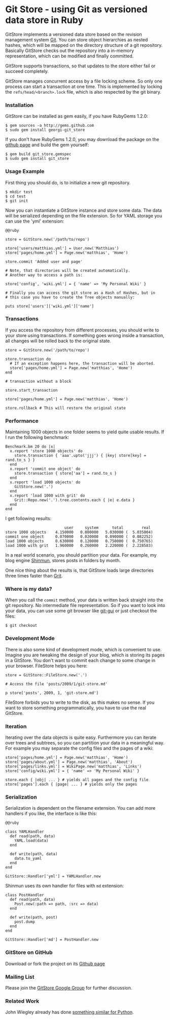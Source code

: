 Git Store - using Git as versioned data store in Ruby
=====================================================

GitStore implements a versioned data store based on the revision
management system [Git][1]. You can store object hierarchies as nested
hashes, which will be mapped on the directory structure of a git
repository. Basically GitStore checks out the repository into a
in-memory representation, which can be modified and finally committed.

GitStore supports transactions, so that updates to the store either
fail or succeed completely.

GitStore manages concurrent access by a file locking scheme. So only
one process can start a transaction at one time. This is implemented
by locking the `refs/head/<branch>.lock` file, which is also
respected by the git binary.

### Installation

GitStore can be installed as gem easily, if you have RubyGems 1.2.0:

    $ gem sources -a http://gems.github.com
    $ sudo gem install georgi-git_store

If you don't have RubyGems 1.2.0, you may download the package on the
[github page][4] and build the gem yourself:

    $ gem build git_store.gemspec
    $ sudo gem install git_store


### Usage Example

First thing you should do, is to initialize a new git repository.

    $ mkdir test
    $ cd test
    $ git init

Now you can instantiate a GitStore instance and store some data. The
data will be serialized depending on the file extension. So for YAML
storage you can use the 'yml' extension:

    @@ruby

    store = GitStore.new('/path/to/repo')

    store['users/matthias.yml'] = User.new('Matthias')
    store['pages/home.yml'] = Page.new('matthias', 'Home')

    store.commit 'Added user and page'

    # Note, that directories will be created automatically.
    # Another way to access a path is:

    store['config', 'wiki.yml'] = { 'name' => 'My Personal Wiki' }

    # Finally you can access the git store as a Hash of Hashes, but in
    # this case you have to create the Tree objects manually:

    puts store['users']['wiki.yml']['name']


### Transactions

If you access the repository from different processes, you should
write to your store using transactions. If something goes wrong inside
a transaction, all changes will be rolled back to the original state.

    store = GitStore.new('/path/to/repo')

    store.transaction do
      # If an exception happens here, the transaction will be aborted.
      store['pages/home.yml'] = Page.new('matthias', 'Home')
    end

    # transaction without a block

    store.start_transaction
 
    store['pages/home.yml'] = Page.new('matthias', 'Home')

    store.rollback # This will restore the original state


### Performance

Maintaining 1000 objects in one folder seems to yield quite usable
results. If I run the following benchmark:

    Benchmark.bm 20 do |x|
      x.report 'store 1000 objects' do
        store.transaction { 'aaa'.upto('jjj') { |key| store[key] = rand.to_s } }
      end
      x.report 'commit one object' do
        store.transaction { store['aa'] = rand.to_s }
      end
      x.report 'load 1000 objects' do
        GitStore.new('.')
      end
      x.report 'load 1000 with grit' do
        Grit::Repo.new('.').tree.contents.each { |e| e.data }
      end  
    end


I get following results:

                              user     system      total        real
    store 1000 objects    4.150000   0.880000   5.030000 (  5.035804)
    commit one object     0.070000   0.020000   0.090000 (  0.082252)
    load 1000 objects     0.630000   0.120000   0.750000 (  0.750765)
    load 1000 with grit   1.960000   0.260000   2.220000 (  2.228583)


In a real world scenario, you should partition your data. For example,
my blog engine [Shinmun][7], stores posts in folders by month.

One nice thing about the results is, that GitStore loads large
directories three times faster than [Grit][2].


### Where is my data?

When you call the `commit` method, your data is written back straight
into the git repository. No intermediate file representation. So if
you want to look into your data, you can use some git browser like
[git-gui][6] or just checkout the files:

    $ git checkout


### Development Mode

There is also some kind of development mode, which is convenient to
use. Imagine you are tweaking the design of your blog, which is
storing its pages in a GitStore. You don't want to commit each change
to some change in your browser. FileStore helps you here:

    store = GitStore::FileStore.new('.')

    # Access the file 'posts/2009/1/git-store.md'

    p store['posts', 2009, 1, 'git-store.md']


FileStore forbids you to write to the disk, as this makes no sense. If
you want to store something programmatically, you have to use the real
GitStore.


### Iteration

Iterating over the data objects is quite easy. Furthermore you can
iterate over trees and subtrees, so you can partition your data in a
meaningful way. For example you may separate the config files and the
pages of a wiki:

    store['pages/home.yml'] = Page.new('matthias', 'Home')
    store['pages/about.yml'] = Page.new('matthias', 'About')
    store['pages/links.yml'] = WikiPage.new('matthias', 'Links')
    store['config/wiki.yml'] = { 'name' => 'My Personal Wiki' }

    store.each { |obj| ... } # yields all pages and the config file
    store['pages'].each { |page| ... } # yields only the pages


### Serialization

Serialization is dependent on the filename extension. You can add more
handlers if you like, the interface is like this:

    @@ruby

    class YAMLHandler
      def read(path, data)
        YAML.load(data)
      end
   
      def write(path, data)
        data.to_yaml
      end    
    end

    GitStore::Handler['yml'] = YAMLHandler.new


Shinmun uses its own handler for files with `md` extension:

    class PostHandler
      def read(path, data)
        Post.new(:path => path, :src => data)
      end
   
      def write(path, post)
        post.dump
      end    
    end

    GitStore::Handler['md'] = PostHandler.new


### GitStore on GitHub

Download or fork the project on its [Github page][5]

### Mailing List

Please join the [GitStore Google Group][3] for further discussion.

### Related Work

John Wiegley already has done [something similar for Python][4].



[1]: http://git.or.cz/
[2]: http://github.com/mojombo/grit
[3]: http://groups.google.com/group/gitstore
[4]: http://www.newartisans.com/blog_files/git.versioned.data.store.php
[5]: http://github.com/georgi/git_store
[6]: http://www.kernel.org/pub/software/scm/git/docs/git-gui.html
[7]: http://www.matthias-georgi.de/shinmun
